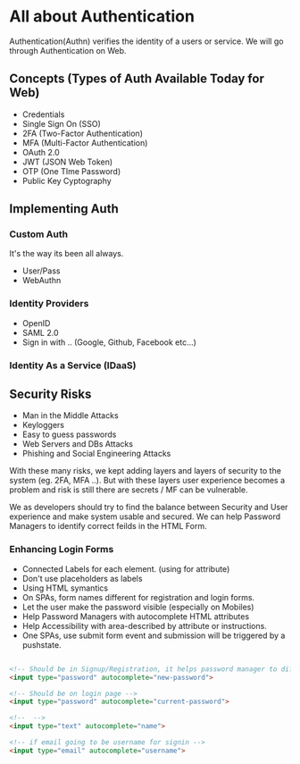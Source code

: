 # All about Authentication

Authentication(Authn) verifies the identity of a users or service. We will go through Authentication on Web.

## Concepts (Types of Auth Available Today for Web)

* Credentials
* Single Sign On (SSO)
* 2FA (Two-Factor Authentication)
* MFA (Multi-Factor Authentication)
* OAuth 2.0
* JWT (JSON Web Token)
* OTP (One TIme Password)
* Public Key Cyptography

## Implementing Auth

### Custom Auth

It's the way its been all always.

* User/Pass
* WebAuthn

### Identity Providers

* OpenID
* SAML 2.0
* Sign in with .. (Google, Github, Facebook etc...)

### Identity As a Service (IDaaS)



## Security Risks

* Man in the Middle Attacks
* Keyloggers
* Easy to guess passwords
* Web Servers and DBs Attacks
* Phishing and Social Engineering Attacks

With these many risks, we kept adding layers and layers of security to the system (eg. 2FA, MFA ..). But with these layers user experience becomes a problem and risk is still there are secrets / MF can be vulnerable.

We as developers should try to find the balance between Security and User experience and make system usable and secured. We can help Password Managers to identify correct feilds in the HTML Form.

### Enhancing Login Forms

* Connected Labels for each element. (using for attribute)
* Don't use placeholders as labels
* Using HTML symantics
* On SPAs, form names different for registration and login forms.
* Let the user make the password visible (especially on Mobiles)
* Help Password Managers with autocomplete HTML attributes
* Help Accessibility with area-described by attribute or instructions.
* One SPAs, use submit form event and submission will be triggered by a pushstate.

```HTML

<!-- Should be in Signup/Registration, it helps password manager to differentiate if its new password you need or any stored pass. In this it'll be able to suggest strong password -->
<input type="password" autocomplete="new-password">

<!-- Should be on login page -->
<input type="password" autocomplete="current-password">

<!--  -->
<input type="text" autocomplete="name">

<!-- if email going to be username for signin -->
<input type="email" autocomplete="username">


```
